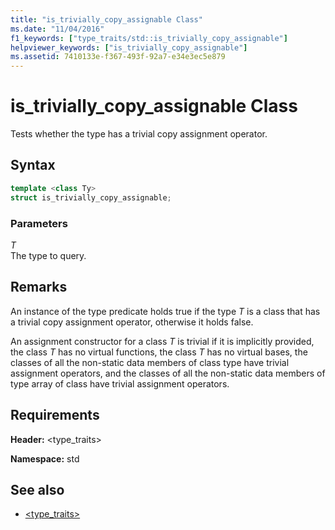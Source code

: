 ```yaml
---
title: "is_trivially_copy_assignable Class"
ms.date: "11/04/2016"
f1_keywords: ["type_traits/std::is_trivially_copy_assignable"]
helpviewer_keywords: ["is_trivially_copy_assignable"]
ms.assetid: 7410133e-f367-493f-92a7-e34e3ec5e879
---
```

# is_trivially_copy_assignable Class

Tests whether the type has a trivial copy assignment operator.

## Syntax

```cpp
template <class Ty>
struct is_trivially_copy_assignable;
```

### Parameters

*T*<br/>
The type to query.

## Remarks

An instance of the type predicate holds true if the type *T* is a class that has a trivial copy assignment operator, otherwise it holds false.

An assignment constructor for a class *T* is trivial if it is implicitly provided, the class *T* has no virtual functions, the class *T* has no virtual bases, the classes of all the non-static data members of class type have trivial assignment operators, and the classes of all the non-static data members of type array of class have trivial assignment operators.

## Requirements

**Header:** \<type_traits>

**Namespace:** std

## See also

- [<type_traits>](../standard-library/type-traits.md)

